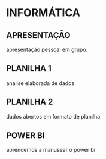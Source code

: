 # INFORMÁTICA
## APRESENTAÇÃO
apresentação pessoal em grupo.
## PLANILHA 1
análise elaborada de dados
## PLANILHA 2
dados abertos em formato de planilha
## POWER BI
aprendemos a manusear o power bi

